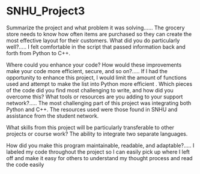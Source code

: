 # SNHU_Project3
Summarize the project and what problem it was solving…… The grocery store needs to know how often items are purchased so they can create the most effective layout for their customers.
What did you do particularly well?..... I felt comfortable in the script that passed information back and forth from Python to C++.

Where could you enhance your code? How would these improvements make your code more efficient, secure, and so on?..... If I had the opportunity to enhance this project, I would limit the amount of functions used and attempt to make the list into Python more efficient
.
Which pieces of the code did you find most challenging to write, and how did you overcome this? What tools or resources are you adding to your support network?..... The most challenging part of this project was integrating both Python and C++. The resources used were those found in SNHU and assistance from the student network.

What skills from this project will be particularly transferable to other projects or course work? The  ability to integrate two separate languages. 

How did you make this program maintainable, readable, and adaptable?..... I labeled my code throughout the project so I can easily pick up where I left off and make it easy for others to understand my thought process and read the code easily
